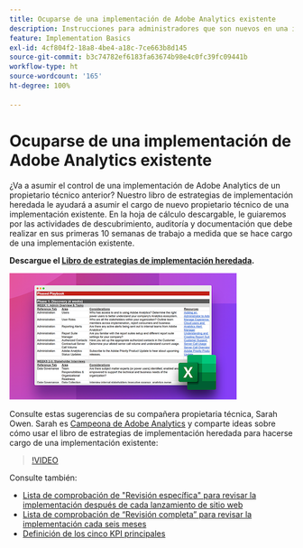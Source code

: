 ```yaml
---
title: Ocuparse de una implementación de Adobe Analytics existente
description: Instrucciones para administradores que son nuevos en una implementación de Adobe Analytics existente.
feature: Implementation Basics
exl-id: 4cf804f2-18a8-4be4-a18c-7ce663b8d145
source-git-commit: b3c74782ef6183fa63674b98e4c0fc39fc09441b
workflow-type: ht
source-wordcount: '165'
ht-degree: 100%

---
```


# Ocuparse de una implementación de Adobe Analytics existente

¿Va a asumir el control de una implementación de Adobe Analytics de un propietario técnico anterior? Nuestro libro de estrategias de implementación heredada le ayudará a asumir el cargo de nuevo propietario técnico de una implementación existente. En la hoja de cálculo descargable, le guiaremos por las actividades de descubrimiento, auditoría y documentación que debe realizar en sus primeras 10 semanas de trabajo a medida que se hace cargo de una implementación existente.

**Descargue el [Libro de estrategias de implementación heredada](assets/adobe_analytics_inherited_implementation_playbook.xlsx).**

![Libro de estrategias](assets/inherited-impl-playbook.png)

Consulte estas sugerencias de su compañera propietaria técnica, Sarah Owen. Sarah es [Campeona de Adobe Analytics](https://blog.adobe.com/en/publish/2020/10/27/adobe-analytics-champion-program.html#gs.ldf97p) y comparte ideas sobre cómo usar el libro de estrategias de implementación heredada para hacerse cargo de una implementación existente:

>[!VIDEO](https://video.tv.adobe.com/v/327314/?quality=12&learn=on)

Consulte también:

* [Lista de comprobación de &quot;Revisión específica&quot; para revisar la implementación después de cada lanzamiento de sitio web](/help/implement/review/focused-review.md)
* [Lista de comprobación de “Revisión completa” para revisar la implementación cada seis meses](/help/implement/review/full-review.md)
* [Definición de los cinco KPI principales](/help/implement/review/define-kpis.md)
